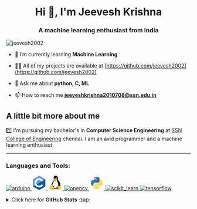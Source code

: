 <h1 align="center">Hi 👋, I'm Jeevesh Krishna</h1>
<h3 align="center">A machine learning enthusiast from India</h3>

<p align="left"> <img src="https://komarev.com/ghpvc/?username=jeevesh2002&label=Profile%20views&color=0e75b6&style=flat" alt="jeevesh2002" /> </p>

- 🌱 I’m currently learning **Machine Learning**

- 👨‍💻 All of my projects are available at [https://github.com/jeevesh2002](https://github.com/jeevesh2002)

- 💬 Ask me about **python, C, ML**

- 📫 How to reach me **jeeveshkrishna2010708@ssn.edu.in**

<h2>A little bit more about me</h2>

:one: I'm pursuing my bachelor's in **Computer Science Engineering** at [SSN College of Engineering](https://www.ssn.edu.in) chennai. I am an avid programmer and a machine learning enthusiast. 

<hr>

<h3 align="left">Languages and Tools:</h3>
<p align="left"> <a href="https://www.arduino.cc/" target="_blank"> <img src="https://cdn.worldvectorlogo.com/logos/arduino-1.svg" alt="arduino" width="40" height="40"/> </a> <a href="https://www.cprogramming.com/" target="_blank"> <img src="https://raw.githubusercontent.com/devicons/devicon/master/icons/c/c-original.svg" alt="c" width="40" height="40"/> </a> <a href="https://www.linux.org/" target="_blank"> <img src="https://raw.githubusercontent.com/devicons/devicon/master/icons/linux/linux-original.svg" alt="linux" width="40" height="40"/> </a> <a href="https://opencv.org/" target="_blank"> <img src="https://www.vectorlogo.zone/logos/opencv/opencv-icon.svg" alt="opencv" width="40" height="40"/> </a> <a href="https://www.python.org" target="_blank"> <img src="https://raw.githubusercontent.com/devicons/devicon/master/icons/python/python-original.svg" alt="python" width="40" height="40"/> </a> <a href="https://scikit-learn.org/" target="_blank"> <img src="https://upload.wikimedia.org/wikipedia/commons/0/05/Scikit_learn_logo_small.svg" alt="scikit_learn" width="40" height="40"/> </a> <a href="https://www.tensorflow.org" target="_blank"> <img src="https://www.vectorlogo.zone/logos/tensorflow/tensorflow-icon.svg" alt="tensorflow" width="40" height="40"/> </a> </p>

<details>
  <summary>Click here for <b>GitHub Stats</b>  :zap:</summary>
<p>&nbsp;<img align="center" src="https://github-readme-stats.vercel.app/api?username=jeevesh2002&show_icons=true&theme=flag-india&locale=en" alt="jeevesh2002" /></p>

<p><img align="center" src="https://github-readme-streak-stats.herokuapp.com/?user=jeevesh2002&" alt="jeevesh2002" /></p>
</details>
